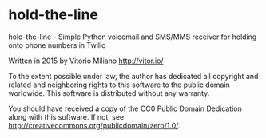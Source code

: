 # hold-the-line

hold-the-line - Simple Python voicemail and SMS/MMS receiver for holding onto phone numbers in Twilio

Written in 2015 by Vitorio Miliano <http://vitor.io/>

To the extent possible under law, the author has dedicated all copyright and related and neighboring rights to this software to the public domain worldwide.  This software is distributed without any warranty.

You should have received a copy of the CC0 Public Domain Dedication along with this software.  If not, see <http://creativecommons.org/publicdomain/zero/1.0/>.

